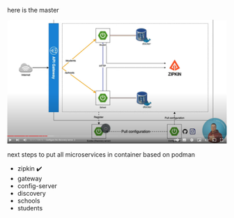 here is the master

![img.png](resources/img.png)

next steps to put all microservices in container based on podman

- zipkin            ✔️
- gateway
- config-server
- discovery
- schools
- students